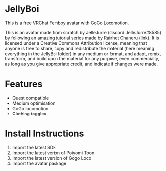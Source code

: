 # JellyBoi

This is a free VRChat Femboy avatar with GoGo Locomotion.  

This is an avatar made from scratch by JelleJurre (discord:JelleJurre#8585) by following an amazing tutorial series made by Rainhet Chaneru [(link)](https://www.youtube.com/c/RainhetChaneru).
It is licensed under a Creative Commons Attribution license, meaning that anyone is free to share, copy and redistribute the material (here meaning everything in the JellyBoi folder) in any medium or format, and adapt, remix, transform, and build upon the material
for any purpose, even commercially, as long as you give appropriate credit, and indicate if changes were made.

# Features
- Quest compatible
- Medium optimisation
- GoGo locomotion
- Clothing toggles

# Install Instructions
1. Import the latest SDK  
2. Import the latest verion of Poiyomi Toon  
3. Import the latest version of Gogo Loco  
4. Import the avatar package  